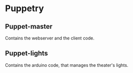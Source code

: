 # Puppetry

## Puppet-master

Contains the webserver and the client code.

## Puppet-lights 

Contains the arduino code, that manages the theater's lights.
